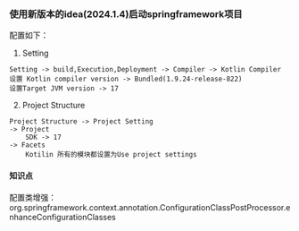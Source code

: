 ### 使用新版本的idea(2024.1.4)启动springframework项目

配置如下：

1. Setting
```
Setting -> build,Execution,Deployment -> Compiler -> Kotlin Compiler
设置 Kotlin compiler version -> Bundled(1.9.24-release-822)
设置Target JVM version -> 17
```



2. Project Structure
```
Project Structure -> Project Setting
-> Project
    SDK -> 17
-> Facets
    Kotilin 所有的模块都设置为Use project settings
```

#### 知识点
配置类增强：org.springframework.context.annotation.ConfigurationClassPostProcessor.enhanceConfigurationClasses